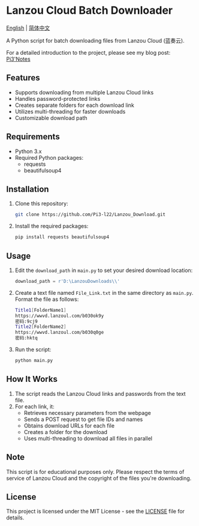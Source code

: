 # Lanzou Cloud Batch Downloader

[English](README.md) | [简体中文](README_CN.md)

A Python script for batch downloading files from Lanzou Cloud (蓝奏云).

For a detailed introduction to the project, please see my blog post: [Pi3'Notes](https://blog.pi3.fun/post/2023/09/python%E7%88%AC%E8%99%AB%E4%B9%8B%E8%93%9D%E5%A5%8F%E4%BA%91%E6%96%87%E4%BB%B6%E6%89%B9%E9%87%8F%E4%B8%8B%E8%BD%BD/)

## Features

- Supports downloading from multiple Lanzou Cloud links
- Handles password-protected links
- Creates separate folders for each download link
- Utilizes multi-threading for faster downloads
- Customizable download path

## Requirements

- Python 3.x
- Required Python packages:
  - requests
  - beautifulsoup4

## Installation

1. Clone this repository:
   ```bash
   git clone https://github.com/Pi3-l22/Lanzou_Download.git
   ```
2. Install the required packages:
   ```bash
   pip install requests beautifulsoup4
   ```

## Usage

1. Edit the `download_path` in `main.py` to set your desired download location:
   ```python
   download_path = r'D:\LanzouDownloads\\'
   ```

2. Create a text file named `File_Link.txt` in the same directory as `main.py`. Format the file as follows:
   ```bash
   Title1[FolderName1]
   https://wwvd.lanzoul.com/b030ok9y
   密码:9cj9
   Title2[FolderName2]
   https://wwvd.lanzoul.com/b030q0ge
   密码:hktq
   ```

3. Run the script:
   ```bash
   python main.py
   ```

## How It Works

1. The script reads the Lanzou Cloud links and passwords from the text file.
2. For each link, it:
   - Retrieves necessary parameters from the webpage
   - Sends a POST request to get file IDs and names
   - Obtains download URLs for each file
   - Creates a folder for the download
   - Uses multi-threading to download all files in parallel

## Note

This script is for educational purposes only. Please respect the terms of service of Lanzou Cloud and the copyright of the files you're downloading.

## License

This project is licensed under the MIT License - see the [LICENSE](LICENSE) file for details.
